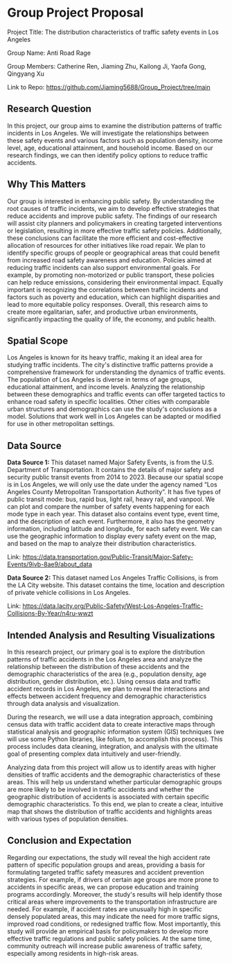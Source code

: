 # Group Project Proposal
Project Title: The distribution characteristics of  traffic safety events in Los Angeles

Group Name: Anti Road Rage

Group Members: Catherine Ren, Jiaming Zhu, Kailong Ji, Yaofa Gong, Qingyang Xu

Link to Repo: https://github.com/Jiaming5688/Group_Project/tree/main
## Research Question
In this project, our group aims to examine the distribution patterns of traffic incidents in Los Angeles. We will investigate the relationships between these safety events and various factors such as population density, income level, age, educational attainment, and household income. Based on our research findings, we can then identify policy options to reduce traffic accidents.
## Why This Matters
Our group is interested in enhancing public safety. By understanding the root causes of traffic incidents, we aim to develop effective strategies that reduce accidents and improve public safety. The findings of our research will assist city planners and policymakers in creating targeted interventions or legislation, resulting in more effective traffic safety policies. Additionally, these conclusions can facilitate the more efficient and cost-effective allocation of resources for other initiatives like road repair. We plan to identify specific groups of people or geographical areas that could benefit from increased road safety awareness and education. Policies aimed at reducing traffic incidents can also support environmental goals. For example, by promoting non-motorized or public transport, these policies can help reduce emissions, considering their environmental impact. Equally important is recognizing the correlations between traffic incidents and factors such as poverty and education, which can highlight disparities and lead to more equitable policy responses. Overall, this research aims to create more egalitarian, safer, and productive urban environments, significantly impacting the quality of life, the economy, and public health.
## Spatial Scope
Los Angeles is known for its heavy traffic, making it an ideal area for studying traffic incidents. The city's distinctive traffic patterns provide a comprehensive framework for understanding the dynamics of traffic events. The population of Los Angeles is diverse in terms of age groups, educational attainment, and income levels. Analyzing the relationship between these demographics and traffic events can offer targeted tactics to enhance road safety in specific localities. Other cities with comparable urban structures and demographics can use the study's conclusions as a model. Solutions that work well in Los Angeles can be adapted or modified for use in other metropolitan settings.
## Data Source
**Data Source 1:** This dataset named Major Safety Events, is from the U.S. Department of Transportation. It contains the details of major safety and security public transit events from 2014 to 2023. Because our spatial scope is in Los Angeles, we will only use the date under the agency named “Los Angeles County Metropolitan Transportation Authority”. It has five types of public transit mode: bus, rapid bus, light rail, heavy rail, and vanpool. We can plot and compare the number of safety events happening for each mode type in each year. This dataset also contains event type, event time, and the description of each event. Furthermore, it also has the geometry information, including latitude and longitude, for each safety event. We can use the geographic information to display every safety event on the map, and based on the map to  analyze their distribution characteristics. 

Link: https://data.transportation.gov/Public-Transit/Major-Safety-Events/9ivb-8ae9/about_data 

**Data Source 2:** This dataset named Los Angeles Traffic Collisions, is from the LA City website. This dataset contains the time, location and description of private vehicle collisions in Los Angeles. 

Link: https://data.lacity.org/Public-Safety/West-Los-Angeles-Traffic-Collisions-By-Year/n4ru-wwzt
## Intended Analysis and Resulting Visualizations
In this research project, our primary goal is to explore the distribution patterns of traffic accidents in the Los Angeles area and analyze the relationship between the distribution of these accidents and the demographic characteristics of the area (e.g., population density, age distribution, gender distribution, etc.). Using census data and traffic accident records in Los Angeles, we plan to reveal the interactions and effects between accident frequency and demographic characteristics through data analysis and visualization.

During the research, we will use a data integration approach, combining census data with traffic accident data to create interactive maps through statistical analysis and geographic information system (GIS) techniques (we will use some Python libraries, like folium, to accomplish this process). This process includes data cleaning, integration, and analysis with the ultimate goal of presenting complex data intuitively and user-friendly.

Analyzing data from this project will allow us to identify areas with higher densities of traffic accidents and the demographic characteristics of these areas. This will help us understand whether particular demographic groups are more likely to be involved in traffic accidents and whether the geographic distribution of accidents is associated with certain specific demographic characteristics. To this end, we plan to create a clear, intuitive map that shows the distribution of traffic accidents and highlights areas with various types of population densities.
## Conclusion and Expectation
Regarding our expectations, the study will reveal the high accident rate pattern of specific population groups and areas, providing a basis for formulating targeted traffic safety measures and accident prevention strategies. For example, if drivers of certain age groups are more prone to accidents in specific areas, we can propose education and training programs accordingly. Moreover, the study's results will help identify those critical areas where improvements to the transportation infrastructure are needed. For example, if accident rates are unusually high in specific densely populated areas, this may indicate the need for more traffic signs, improved road conditions, or redesigned traffic flow. Most importantly, this study will provide an empirical basis for policymakers to develop more effective traffic regulations and public safety policies. At the same time, community outreach will increase public awareness of traffic safety, especially among residents in high-risk areas.


